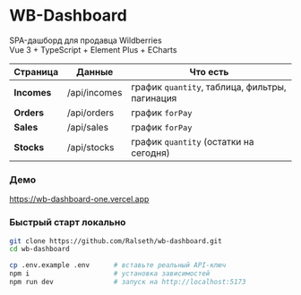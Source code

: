 # WB-Dashboard

SPA-дашборд для продавца Wildberries  
Vue 3 + TypeScript + Element Plus + ECharts

| Страница | Данные | Что есть |
|----------|--------|----------|
| **Incomes** | /api/incomes | график `quantity`, таблица, фильтры, пагинация |
| **Orders**  | /api/orders  | график `forPay` |
| **Sales**   | /api/sales   | график `forPay` |
| **Stocks**  | /api/stocks  | график `quantity` (остатки на сегодня) |

### Демо

<https://wb-dashboard-one.vercel.app>

### Быстрый старт локально

```bash
git clone https://github.com/Ralseth/wb-dashboard.git
cd wb-dashboard

cp .env.example .env      # вставьте реальный API-ключ
npm i                     # установка зависимостей
npm run dev               # запуск на http://localhost:5173
